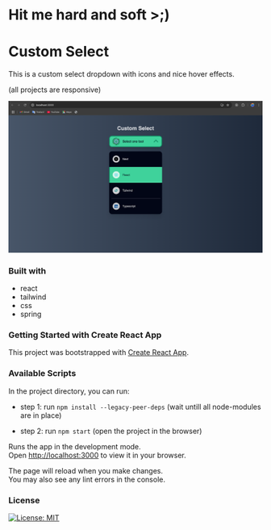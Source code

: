 # Hit me hard and soft >;)

# Custom Select

This is a custom select dropdown with icons and nice hover effects.

(all projects are responsive)

![Select Component](./app_screenshot.png)

### Built with

- react
- tailwind
- css
- spring

### Getting Started with Create React App

This project was bootstrapped with [Create React App](https://github.com/facebook/create-react-app).

### Available Scripts

In the project directory, you can run:

- step 1: run `npm install --legacy-peer-deps` (wait untill all node-modules are in place) 

- step 2: run `npm start` (open the project in the browser)

Runs the app in the development mode.\
Open [http://localhost:3000](http://localhost:3000) to view it in your browser.

The page will reload when you make changes.\
You may also see any lint errors in the console.

### License

 [![License: MIT](https://img.shields.io/badge/License-MIT-yellow.svg)](https://opensource.org/licenses/MIT)

